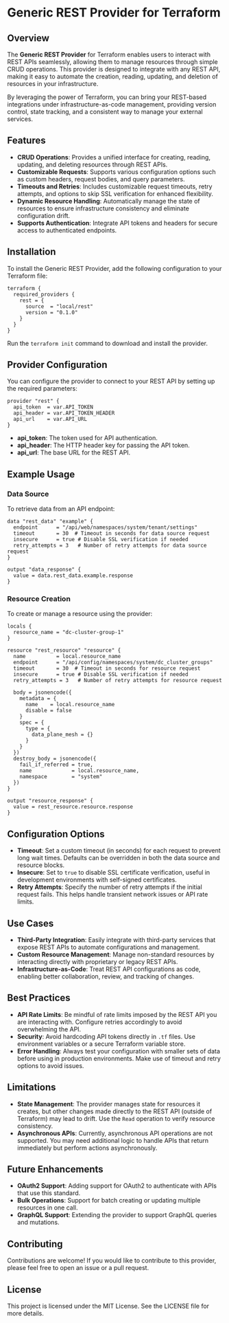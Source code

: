 # Generic REST Provider for Terraform

## Overview

The **Generic REST Provider** for Terraform enables users to interact with REST APIs seamlessly, allowing them to manage resources through simple CRUD operations. This provider is designed to integrate with any REST API, making it easy to automate the creation, reading, updating, and deletion of resources in your infrastructure.

By leveraging the power of Terraform, you can bring your REST-based integrations under infrastructure-as-code management, providing version control, state tracking, and a consistent way to manage your external services.

## Features

- **CRUD Operations**: Provides a unified interface for creating, reading, updating, and deleting resources through REST APIs.
- **Customizable Requests**: Supports various configuration options such as custom headers, request bodies, and query parameters.
- **Timeouts and Retries**: Includes customizable request timeouts, retry attempts, and options to skip SSL verification for enhanced flexibility.
- **Dynamic Resource Handling**: Automatically manage the state of resources to ensure infrastructure consistency and eliminate configuration drift.
- **Supports Authentication**: Integrate API tokens and headers for secure access to authenticated endpoints.

## Installation

To install the Generic REST Provider, add the following configuration to your Terraform file:

```hcl
terraform {
  required_providers {
    rest = {
      source  = "local/rest"
      version = "0.1.0"
    }
  }
}
```

Run the `terraform init` command to download and install the provider.

## Provider Configuration

You can configure the provider to connect to your REST API by setting up the required parameters:

```hcl
provider "rest" {
  api_token  = var.API_TOKEN
  api_header = var.API_TOKEN_HEADER
  api_url    = var.API_URL
}
```

- **api_token**: The token used for API authentication.
- **api_header**: The HTTP header key for passing the API token.
- **api_url**: The base URL for the REST API.

## Example Usage

### Data Source

To retrieve data from an API endpoint:

```hcl
data "rest_data" "example" {
  endpoint      = "/api/web/namespaces/system/tenant/settings"
  timeout       = 30  # Timeout in seconds for data source request
  insecure      = true # Disable SSL verification if needed
  retry_attempts = 3   # Number of retry attempts for data source request
}

output "data_response" {
  value = data.rest_data.example.response
}
```

### Resource Creation

To create or manage a resource using the provider:

```hcl
locals {
  resource_name = "dc-cluster-group-1"
}

resource "rest_resource" "resource" {
  name          = local.resource_name
  endpoint      = "/api/config/namespaces/system/dc_cluster_groups"
  timeout       = 30  # Timeout in seconds for resource request
  insecure      = true # Disable SSL verification if needed
  retry_attempts = 3   # Number of retry attempts for resource request

  body = jsonencode({
    metadata = {
      name    = local.resource_name
      disable = false
    }
    spec = {
      type = {
        data_plane_mesh = {}
      }
    }
  })
  destroy_body = jsonencode({
    fail_if_referred = true,
    name             = local.resource_name,
    namespace        = "system"
  })
}

output "resource_response" {
  value = rest_resource.resource.response
}
```

## Configuration Options

- **Timeout**: Set a custom timeout (in seconds) for each request to prevent long wait times. Defaults can be overridden in both the data source and resource blocks.
- **Insecure**: Set to `true` to disable SSL certificate verification, useful in development environments with self-signed certificates.
- **Retry Attempts**: Specify the number of retry attempts if the initial request fails. This helps handle transient network issues or API rate limits.

## Use Cases

- **Third-Party Integration**: Easily integrate with third-party services that expose REST APIs to automate configurations and management.
- **Custom Resource Management**: Manage non-standard resources by interacting directly with proprietary or legacy REST APIs.
- **Infrastructure-as-Code**: Treat REST API configurations as code, enabling better collaboration, review, and tracking of changes.

## Best Practices

- **API Rate Limits**: Be mindful of rate limits imposed by the REST API you are interacting with. Configure retries accordingly to avoid overwhelming the API.
- **Security**: Avoid hardcoding API tokens directly in `.tf` files. Use environment variables or a secure Terraform variable store.
- **Error Handling**: Always test your configuration with smaller sets of data before using in production environments. Make use of timeout and retry options to avoid issues.

## Limitations

- **State Management**: The provider manages state for resources it creates, but other changes made directly to the REST API (outside of Terraform) may lead to drift. Use the `Read` operation to verify resource consistency.
- **Asynchronous APIs**: Currently, asynchronous API operations are not supported. You may need additional logic to handle APIs that return immediately but perform actions asynchronously.

## Future Enhancements

- **OAuth2 Support**: Adding support for OAuth2 to authenticate with APIs that use this standard.
- **Bulk Operations**: Support for batch creating or updating multiple resources in one call.
- **GraphQL Support**: Extending the provider to support GraphQL queries and mutations.

## Contributing

Contributions are welcome! If you would like to contribute to this provider, please feel free to open an issue or a pull request.

## License

This project is licensed under the MIT License. See the LICENSE file for more details.

